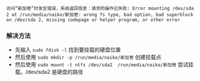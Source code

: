 ```
访问“新加卷”时发生错误，系统返回信息：请求的操作已失败: Error mounting /dev/sda 2 at /run/media/naiko/新加卷: wrong fs type, bad option, bad superblock on /dev/sda 2, missing codepage or helper program, or other error
```
### 解决方法
*   先输入 `sudo fdisk -l` 找到要挂载的硬盘位置
* 然后使用 `sudo mkdir -p /run/media/naiko/新加卷` 创建挂载点
* 然后使用 `sudo mount -t ntfs /dev/sda2  /run/media/naiko/新加卷` 尝试挂载。/dev/sda2 是硬盘的路径